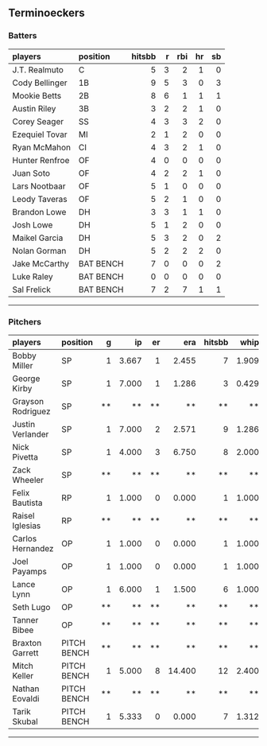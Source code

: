 ## Terminoeckers

### Batters

 
|players        |position  | hitsbb|  r| rbi| hr| sb| 
|:--------------|:---------|------:|--:|---:|--:|--:| 
|J.T. Realmuto  |C         |      5|  3|   2|  1|  0| 
|Cody Bellinger |1B        |      9|  5|   3|  0|  3| 
|Mookie Betts   |2B        |      8|  6|   1|  1|  1| 
|Austin Riley   |3B        |      3|  2|   2|  1|  0| 
|Corey Seager   |SS        |      4|  3|   3|  2|  0| 
|Ezequiel Tovar |MI        |      2|  1|   2|  0|  0| 
|Ryan McMahon   |CI        |      4|  3|   2|  1|  0| 
|Hunter Renfroe |OF        |      4|  0|   0|  0|  0| 
|Juan Soto      |OF        |      4|  2|   2|  1|  0| 
|Lars Nootbaar  |OF        |      5|  1|   0|  0|  0| 
|Leody Taveras  |OF        |      5|  2|   1|  0|  0| 
|Brandon Lowe   |DH        |      3|  3|   1|  1|  0| 
|Josh Lowe      |DH        |      5|  1|   2|  0|  0| 
|Maikel Garcia  |DH        |      5|  3|   2|  0|  2| 
|Nolan Gorman   |DH        |      5|  2|   2|  2|  0| 
|Jake McCarthy  |BAT BENCH |      7|  0|   0|  0|  2| 
|Luke Raley     |BAT BENCH |      0|  0|   0|  0|  0| 
|Sal Frelick    |BAT BENCH |      7|  2|   7|  1|  1| 

* * *

### Pitchers

 
|players           |position    |  g|    ip| er|    era| hitsbb|  whip| so|  w| sv| 
|:-----------------|:-----------|--:|-----:|--:|------:|------:|-----:|--:|--:|--:| 
|Bobby Miller      |SP          |  1| 3.667|  1|  2.455|      7| 1.909|  3|  0|  0| 
|George Kirby      |SP          |  1| 7.000|  1|  1.286|      3| 0.429|  5|  1|  0| 
|Grayson Rodriguez |SP          | **|    **| **|     **|     **|    **| **| **| **| 
|Justin Verlander  |SP          |  1| 7.000|  2|  2.571|      9| 1.286|  4|  0|  0| 
|Nick Pivetta      |SP          |  1| 4.000|  3|  6.750|      8| 2.000|  2|  0|  0| 
|Zack Wheeler      |SP          | **|    **| **|     **|     **|    **| **| **| **| 
|Felix Bautista    |RP          |  1| 1.000|  0|  0.000|      1| 1.000|  1|  0|  1| 
|Raisel Iglesias   |RP          | **|    **| **|     **|     **|    **| **| **| **| 
|Carlos Hernandez  |OP          |  1| 1.000|  0|  0.000|      1| 1.000|  0|  0|  0| 
|Joel Payamps      |OP          |  1| 1.000|  0|  0.000|      1| 1.000|  0|  0|  0| 
|Lance Lynn        |OP          |  1| 6.000|  1|  1.500|      6| 1.000|  6|  1|  0| 
|Seth Lugo         |OP          | **|    **| **|     **|     **|    **| **| **| **| 
|Tanner Bibee      |OP          | **|    **| **|     **|     **|    **| **| **| **| 
|Braxton Garrett   |PITCH BENCH | **|    **| **|     **|     **|    **| **| **| **| 
|Mitch Keller      |PITCH BENCH |  1| 5.000|  8| 14.400|     12| 2.400|  5|  0|  0| 
|Nathan Eovaldi    |PITCH BENCH | **|    **| **|     **|     **|    **| **| **| **| 
|Tarik Skubal      |PITCH BENCH |  1| 5.333|  0|  0.000|      7| 1.312|  6|  1|  0| 


* * *


